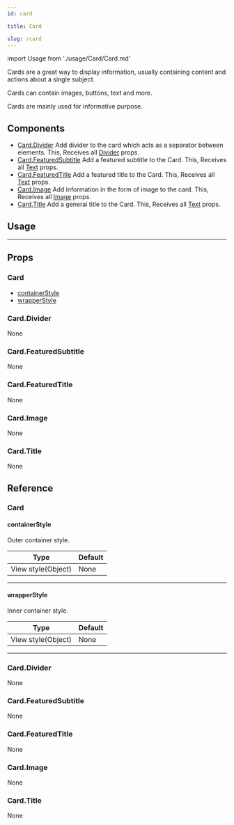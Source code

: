 ```yaml
---
id: card

title: Card

slug: /card
---
```


import Usage from './usage/Card/Card.md'

Cards are a great way to display information, usually containing content and actions about a single subject.

Cards can contain images, buttons, text and more.

Cards are mainly used for informative purpose.

## Components

- [Card.Divider](#carddivider)
  Add divider to the card which acts as a separator between elements.
  This, Receives all [Divider](divider#props) props.
- [Card.FeaturedSubtitle](#cardfeaturedsubtitle)
  Add a featured subtitle to the Card.
  This, Receives all [Text](text#props) props.
- [Card.FeaturedTitle](#cardfeaturedtitle)
  Add a featured title to the Card.
  This, Receives all [Text](text#props) props.
- [Card.Image](#cardimage)
  Add information in the form of image to the card.
  This, Receives all [Image](Image.md#props) props.
- [Card.Title](#cardtitle)
  Add a general title to the Card.
  This, Receives all [Text](text#props) props.

## Usage

<Usage />

---

## Props

### Card

- [containerStyle](#containerstyle)
- [wrapperStyle](#wrapperstyle)

### Card.Divider

None

### Card.FeaturedSubtitle

None

### Card.FeaturedTitle

None

### Card.Image

None

### Card.Title

None

## Reference

### Card

#### containerStyle

Outer container style.

| Type               | Default |
| ------------------ | ------- |
| View style(Object) | None    |

---

#### wrapperStyle

Inner container style.

| Type               | Default |
| ------------------ | ------- |
| View style(Object) | None    |

---

### Card.Divider

None

### Card.FeaturedSubtitle

None

### Card.FeaturedTitle

None

### Card.Image

None

### Card.Title

None
